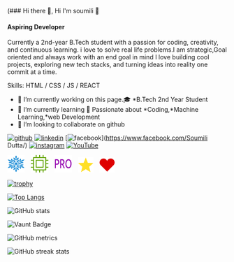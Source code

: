 (### Hi there 👋,  Hi I'm soumili 👋
#### Aspiring Developer
Currently a 2nd-year B.Tech student with a passion for coding, creativity, and continuous learning. i love to solve real life problems.I am strategic,Goal oriented and always work with an end goal in mind
I love building cool projects, exploring new tech stacks, and turning ideas into reality one commit at a time.


Skills:  HTML / CSS / JS / REACT

- 🔭 I’m currently working on this page.🎓 *B.Tech 2nd Year Student  
- 🌱 I’m currently learning 🌱 Passionate about *Coding,*Machine Learning,*web Development 
- 👯 I’m looking to collaborate on github 


[<img src='https://cdn.jsdelivr.net/npm/simple-icons@3.0.1/icons/github.svg' alt='github' height='40'>](https://github.com/Student-soumili)  [<img src='https://cdn.jsdelivr.net/npm/simple-icons@3.0.1/icons/linkedin.svg' alt='linkedin' height='40'>](https://www.linkedin.com/in/soumili-dutta-557a14278/) [<img src='https://cdn.jsdelivr.net/npm/simple-icons@3.0.1/icons/facebook.svg' alt='facebook' height='40'>](https://www.facebook.com/Soumili Dutta/)  [<img src='https://cdn.jsdelivr.net/npm/simple-icons@3.0.1/icons/instagram.svg' alt='instagram' height='40'>](https://www.instagram.com/itzzz____mili/)  [<img src='https://cdn.jsdelivr.net/npm/simple-icons@3.0.1/icons/youtube.svg' alt='YouTube' height='40'>](https://www.youtube.com/channel/@soumilidutta9585)  

<a href='https://archiveprogram.github.com/'><img src='https://raw.githubusercontent.com/acervenky/animated-github-badges/master/assets/acbadge.gif' width='40' height='40'></a> <a href='https://docs.github.com/en/developers'><img src='https://raw.githubusercontent.com/acervenky/animated-github-badges/master/assets/devbadge.gif' width='40' height='40'></a> <a href='https://github.com/pricing'><img src='https://raw.githubusercontent.com/acervenky/animated-github-badges/master/assets/pro.gif' width='40' height='40'></a> <a href='https://stars.github.com/'><img src='https://raw.githubusercontent.com/acervenky/animated-github-badges/master/assets/starbadge.gif' width='35' height='35'></a> <a href='https://docs.github.com/en/github/supporting-the-open-source-community-with-github-sponsors'><img src='https://raw.githubusercontent.com/acervenky/animated-github-badges/master/assets/sponsorbadge.gif' width='35' height='35'></a> 

[![trophy](https://github-profile-trophy.vercel.app/?username=Student-soumili)](https://github.com/ryo-ma/github-profile-trophy)

[![Top Langs](https://github-readme-stats.vercel.app/api/top-langs/?username=Student-soumili)](https://github.com/anuraghazra/github-readme-stats)

![GitHub stats](https://github-readme-stats.vercel.app/api?username=Student-soumili&show_icons=true)  

![Vaunt Badge](https://api.vaunt.dev/v1/github/entities/Student-soumili/contributions?format=svg&private=false)  

![GitHub metrics](https://metrics.lecoq.io/Student-soumili)  

![GitHub streak stats](https://streak-stats.demolab.com/?user=Student-soumili)  

